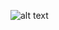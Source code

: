 ![alt text](https://github.com/tododata101/tododata101.github.io/blob/master/_posts/beforepost/img/fig4.1.png)
